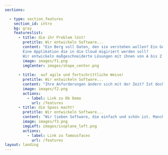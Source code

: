 ```yaml
---
sections:

  - type: section_features
    section_id: intro
    bg: gray
    featureslist:
      - title: die ihr Problem löst!
        pretitle: Wir entwickeln Software...
        content: "Ein Berg voll Daten, den sie verstehen wollen? Ein Geschäftsmodell, das sie digitalisieren wollen? 
        Eine Applikation die in die Cloud migiriert werden soll? 
        Wir entwickeln maßgeschneiderte Lösungen mit ihnen von A bis Z."
        image: images/f1.png
        imgCenter: images/shape_center.png
       
      - title:  auf agile und fortschrittliche Weise!
        pretitle: Wir entwickeln Software...
        content: "Ihre Anforderungen ändern sich mit der Zeit? Ist doch klar. Wir gehen von Veränderung aus. Deswegen arbeiten wir mit ihnen iterativer Art um kontinuerlich Wert zu schaffen und Risiken zu minimieren. Continous Deployment, DevOps und Data Analytics? Kein Problem, oder?"
        image: images/f2.png
        actions:
          - label: Link zu Db Demo
            url: /features
      - title: die Spass macht!
        pretitle: Wir entwickeln Software...
        content: "Wir lieben Software, die einfach und schön ist. Manchmal bringt sie einen sogar zum Lachen"
        image: images/f3.png
        imgLeft: images/isoplane_left.png
        actions:
          - label: Link zu famousfaces
            url: /features
layout: landing
---
```

